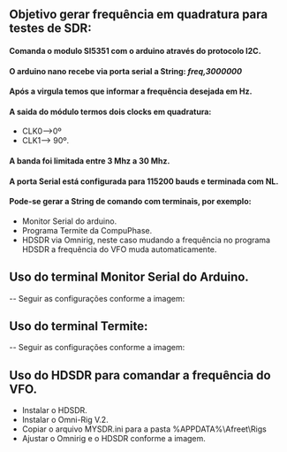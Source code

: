 
## Objetivo gerar frequência em quadratura para testes de SDR:

#### Comanda o modulo SI5351 com o arduino através do protocolo I2C.
#### O arduino nano recebe via porta serial a String:   *freq,3000000*
#### Após a virgula temos que informar a frequência desejada em Hz.
#### A saida do módulo termos dois clocks em quadratura:
- CLK0-->0º 
- CLK1--> 90º.
#### A banda foi limitada entre 3 Mhz a 30 Mhz.
#### A porta Serial está configurada para 115200 bauds e terminada com NL.
#### Pode-se gerar a String de comando com terminais, por exemplo:
- Monitor Serial do arduino.
- Programa Termite da CompuPhase.
- HDSDR via Omnirig, neste caso mudando a frequência no programa HDSDR a frequência do VFO muda automaticamente.
## Uso do terminal Monitor Serial do Arduino.
-- Seguir as configurações conforme a imagem:

## Uso do terminal Termite:
-- Seguir as configurações conforme a imagem:

## Uso do HDSDR para comandar a frequência do VFO.
- Instalar o HDSDR.
- Instalar o Omni-Rig V.2.
- Copiar o arquivo MYSDR.ini para a pasta %APPDATA%\Afreet\Rigs
- Ajustar o Omnirig e o HDSDR conforme a imagem.

